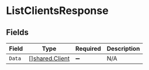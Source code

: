# ListClientsResponse


## Fields

| Field                                                   | Type                                                    | Required                                                | Description                                             |
| ------------------------------------------------------- | ------------------------------------------------------- | ------------------------------------------------------- | ------------------------------------------------------- |
| `Data`                                                  | [][shared.Client](../../../pkg/models/shared/client.md) | :heavy_minus_sign:                                      | N/A                                                     |